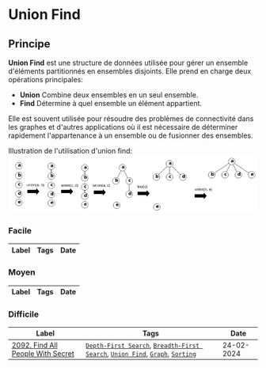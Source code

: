 # Union Find

## Principe

**Union Find** est une structure de données utilisée pour gérer un ensemble d'éléments partitionnés en ensembles disjoints. Elle prend en charge deux opérations principales:

- **Union** Combine deux ensembles en un seul ensemble.
- **Find** Détermine à quel ensemble un élément appartient.

Elle est souvent utilisée pour résoudre des problèmes de connectivité dans les graphes et d'autres applications où il est nécessaire de déterminer rapidement l'appartenance à un ensemble ou de fusionner des ensembles.

Illustration de l'utilisation d'union find:  
<img src="../imgs/skills/union_find-1.png"/>

### Facile

| Label | Tags | Date |
| ----- | ---- | ---- |

### Moyen

| Label | Tags | Date |
| ----- | ---- | ---- |

### Difficile

| Label                                                                                         | Tags                                                                                                                                                    | Date       |
| --------------------------------------------------------------------------------------------- | ------------------------------------------------------------------------------------------------------------------------------------------------------- | ---------- |
| [2092. Find All People With Secret](../Probleme/2092.%20Find%20All%20People%20With%20Secret/) | [`Depth-First Search`](./dfs.md), [`Breadth-First Search`](./bfs.md), [`Union Find`](./union_find.md), [`Graph`](./graph.md), [`Sorting`](./sorting.md) | 24-02-2024 |
